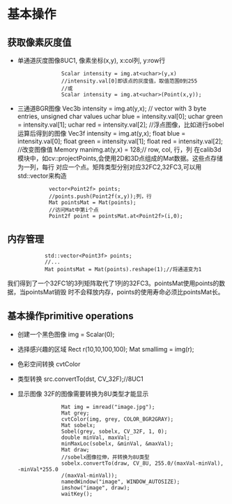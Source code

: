 # 基本操作
## 获取像素灰度值
* 单通道灰度图像8UC1, 像素坐标(x,y), x:col列, y:row行

					Scalar intensity = img.at<uchar>(y,x)
					//intensity.val[0]即该点的灰度值，取值范围0到255
					//或
					Scalar intensity = img.at<uchar>(Point(x,y));
* 三通道BGR图像
					Vec3b intensity = img.at<Vec3b>(y,x);
					// vector with 3 byte entries, unsigned char values
					uchar blue = intensity.val[0];
					uchar green = intensity.val[1];
					uchar red = intensity.val[2];
					//浮点图像，比如进行sobel运算后得到的图像
					Vec3f intensity = img.at<Vec3f>(y,x);
					float blue = intensity.val[0];
					float green = intensity.val[1];
					float red = intensity.val[2];
					//改变图像值
					Memory manimg.at<uchar>(y,x) = 128;// row, col, 行，列
在calib3d模块中，如cv::projectPoints,会使用2D和3D点组成的Mat数据。这些点存储为一列，每行
对应一个点。矩阵类型分别对应32FC2,32FC3,可以用std::vector来构造
				
				vector<Point2f> points;
				//points.push(Point2f(x,y));列，行
				Mat pointsMat = Mat(points);
				//访问Mat中第i个点
				Point2f point = pointsMat.at<Point2f>(i,0);

## 内存管理
				
				std::vector<Point3f> points;
				//...
				Mat pointsMat = Mat(points).reshape(1);//将通道变为1
				
我们得到了一个32FC1的3列矩阵取代了1列的32FC3。pointsMat使用points的数据，当pointsMat销毁
时不会释放内存，points的使用寿命必须比pointsMat长。

## 基本操作primitive operations
* 创建一个黑色图像 img = Scalar(0);
* 选择感兴趣的区域 Rect r(10,10,100,100); Mat smallimg = img(r);
* 色彩空间转换	cvtColor
* 类型转换	src.convertTo(dst, CV_32F);//8UC1
* 显示图像 32F的图像需要转换为8U类型才能显示
	
					Mat img = imread("image.jpg");
					Mat grey;
					cvtColor(img, grey, COLOR_BGR2GRAY);
					Mat sobelx;
					Sobel(grey, sobelx, CV_32F, 1, 0);
					double minVal, maxVal;
					minMaxLoc(sobelx, &minVal, &maxVal);
					Mat draw;
					//sobelx图像拉伸，并转换为8U类型
					sobelx.convertTo(draw, CV_8U, 255.0/(maxVal-minVal), -minVal*255.0
					/(maxVal-minVal));
					namedWindow("image", WINDOW_AUTOSIZE);
					imshow("image", draw);
					waitKey();


